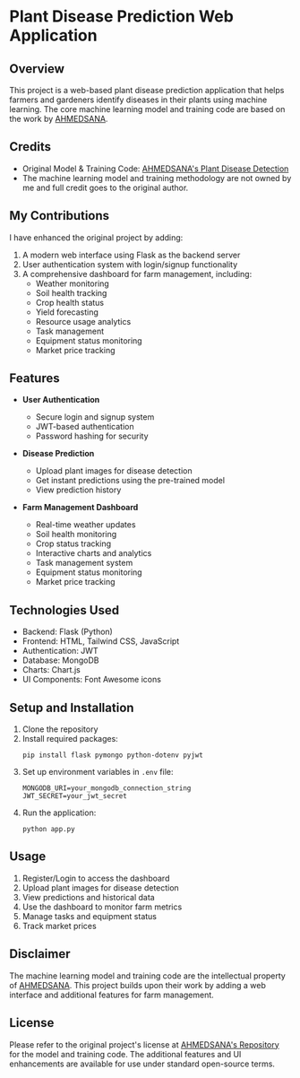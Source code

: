# Plant Disease Prediction Web Application

## Overview
This project is a web-based plant disease prediction application that helps farmers and gardeners identify diseases in their plants using machine learning. The core machine learning model and training code are based on the work by [AHMEDSANA](https://github.com/AHMEDSANA/Plant-Disease-Detection).

## Credits
- Original Model & Training Code: [AHMEDSANA's Plant Disease Detection](https://github.com/AHMEDSANA/Plant-Disease-Detection)
- The machine learning model and training methodology are not owned by me and full credit goes to the original author.

## My Contributions
I have enhanced the original project by adding:
1. A modern web interface using Flask as the backend server
2. User authentication system with login/signup functionality
3. A comprehensive dashboard for farm management, including:
   - Weather monitoring
   - Soil health tracking
   - Crop health status
   - Yield forecasting
   - Resource usage analytics
   - Task management
   - Equipment status monitoring
   - Market price tracking

## Features
- **User Authentication**
  - Secure login and signup system
  - JWT-based authentication
  - Password hashing for security

- **Disease Prediction**
  - Upload plant images for disease detection
  - Get instant predictions using the pre-trained model
  - View prediction history

- **Farm Management Dashboard**
  - Real-time weather updates
  - Soil health monitoring
  - Crop status tracking
  - Interactive charts and analytics
  - Task management system
  - Equipment status monitoring
  - Market price tracking

## Technologies Used
- Backend: Flask (Python)
- Frontend: HTML, Tailwind CSS, JavaScript
- Authentication: JWT
- Database: MongoDB
- Charts: Chart.js
- UI Components: Font Awesome icons

## Setup and Installation
1. Clone the repository
2. Install required packages:
   ```
   pip install flask pymongo python-dotenv pyjwt
   ```
3. Set up environment variables in `.env` file:
   ```
   MONGODB_URI=your_mongodb_connection_string
   JWT_SECRET=your_jwt_secret
   ```
4. Run the application:
   ```
   python app.py
   ```

## Usage
1. Register/Login to access the dashboard
2. Upload plant images for disease detection
3. View predictions and historical data
4. Use the dashboard to monitor farm metrics
5. Manage tasks and equipment status
6. Track market prices

## Disclaimer
The machine learning model and training code are the intellectual property of [AHMEDSANA](https://github.com/AHMEDSANA/Plant-Disease-Detection). This project builds upon their work by adding a web interface and additional features for farm management.

## License
Please refer to the original project's license at [AHMEDSANA's Repository](https://github.com/AHMEDSANA/Plant-Disease-Detection) for the model and training code. The additional features and UI enhancements are available for use under standard open-source terms. 